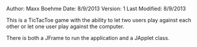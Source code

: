Author: Maxx Boehme
Date: 8/9/2013
Version: 1
Last Modified: 8/9/2013

This is a TicTacToe game with the ability to let two users play against each other or let one user play against
the computer.

There is both a JFrame to run the application and a JApplet class.
